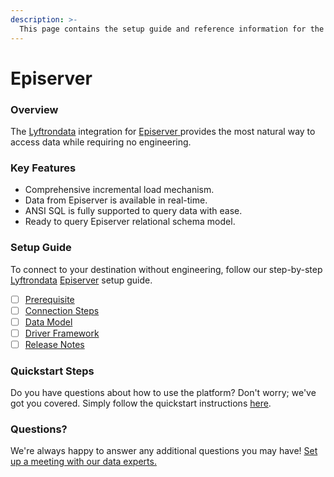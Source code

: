 ```yaml
---
description: >-
  This page contains the setup guide and reference information for the Episerver source connector.
---
```


# Episerver

### Overview

The [Lyftrondata](https://www.lyftrondata.com/) integration for [Episerver](https://www.lyftrondata.com/integration/episerver/)[ ](https://www.lyftrondata.com/integration/episerver/)provides the most natural way to access data while requiring no engineering.

### Key Features

* Comprehensive incremental load mechanism.
* Data from Episerver is available in real-time.&#x20;
* ANSI SQL is fully supported to query data with ease.
* Ready to query Episerver relational schema model.

### Setup Guide

To connect to your destination without engineering, follow our step-by-step [Lyftrondata](https://www.lyftrondata.com/)  [Episerver](https://www.lyftrondata.com/integration/episerver/) setup guide.

* [ ] [Prerequisite](../../marketing-analytics/episerver/prerequisite.md)
* [ ] [Connection Steps](../../marketing-analytics/episerver/connection-steps.md)
* [ ] [Data Model](../../marketing-analytics/episerver/data-model/)
* [ ] [Driver Framework](../../marketing-analytics/episerver/driver-framework/)
* [ ] [Release Notes](../../marketing-analytics/episerver/release-notes.md)

### Quickstart Steps

Do you have questions about how to use the platform? Don't worry; we've got you covered. Simply follow the quickstart instructions [here](../../../quickstart-steps.md).

### Questions? <a href="#questions" id="questions"></a>

We're always happy to answer any additional questions you may have! [Set up a meeting with our data experts.](https://www.lyftrondata.com/book-a-meeting/)

